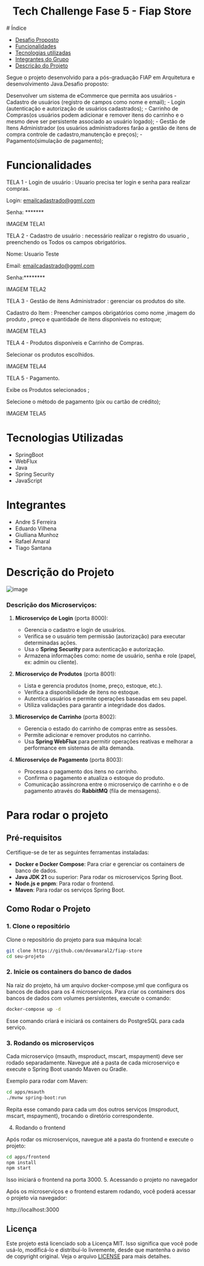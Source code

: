 <h1 align="center"> Tech Challenge Fase 5 - Fiap Store </h1>
# Índice 

* [Desafio Proposto](#desafio-proposto)
* [Funcionalidades](#funcionalidades)
* [Tecnologias utilizadas](#tecnologias-utilizadas)
* [Integrantes do Grupo](#pessoas-desenvolvedoras)
* [Descrição do Projeto](#descrição-do-projeto)



Segue o projeto desenvolvido para a pós-graduação FIAP em Arquitetura e desenvolvimento Java.Desafio proposto:

Desenvolver um  sistema de eCommerce que permita aos usuários 
    - Cadastro de usuários (registro de campos como nome e email);
    - Login (autenticação e autorização de usuários cadastrados);
    - Carrinho de Compras(os usuários podem adicionar e remover itens do carrinho e o mesmo deve ser persistente associado ao usuário logado);
    - Gestão de Itens Administrador (os usuários administradores farão a gestão de itens de compra  controle de cadastro,manutenção e preços);
    - Pagamento(simulação de pagamento);
    

# Funcionalidades

TELA 1 - Login de usuário : Usuario precisa ter login e senha para realizar compras.
 
 Login: emailcadastrado@ggml.com 
 
 Senha:  *******

IMAGEM TELA1

TELA 2 - Cadastro de usuário : necessário realizar o registro do usuario , preenchendo os  Todos os campos obrigatórios.

  Nome: Usuario Teste
  
  Email: emailcadastrado@ggml.com
  
  Senha:********
  

IMAGEM TELA2


TELA 3 - Gestão de itens Administrador : gerenciar os produtos do site.

  Cadastro do Item : Preencher campos obrigatórios como nome ,imagem do produto , preço e quantidade de itens disponíveis no estoque; 

IMAGEM TELA3


TELA 4 - Produtos disponíveis e Carrinho de Compras.

  Selecionar os produtos escolhidos.
  

IMAGEM TELA4


TELA 5 - Pagamento. 

  Exibe os Produtos selecionados ;
  
  Selecione o método de pagamento (pix ou cartão de crédito);
  

IMAGEM TELA5


# Tecnologias Utilizadas
  - SpringBoot
  - WebFlux 
  - Java
  - Spring Security
  - JavaScript


# Integrantes 
 * Andre S Ferreira
 * Eduardo Vilhena
 * Giulliana Munhoz
 * Rafael Amaral
 * Tiago Santana



# Descrição do Projeto 

![image](https://github.com/user-attachments/assets/0acc035d-1b6b-40d4-bef9-cbcd69b61193)

### Descrição dos Microserviços:


1. **Microserviço de Login** (porta 8000):
   - Gerencia o cadastro e login de usuários.
   - Verifica se o usuário tem permissão (autorização) para executar determinadas ações.
   - Usa o **Spring Security** para autenticação e autorização.
   - Armazena informações como: nome de usuário, senha e role (papel, ex: admin ou cliente).

2. **Microserviço de Produtos** (porta 8001):
   - Lista e gerencia produtos (nome, preço, estoque, etc.).
   - Verifica a disponibilidade de itens no estoque.
   - Autentica usuários e permite operações baseadas em seu papel.
   - Utiliza validações para garantir a integridade dos dados.

3. **Microserviço de Carrinho** (porta 8002):
   - Gerencia o estado do carrinho de compras entre as sessões.
   - Permite adicionar e remover produtos no carrinho.
   - Usa **Spring WebFlux** para permitir operações reativas e melhorar a performance em sistemas de alta demanda.

4. **Microserviço de Pagamento** (porta 8003):
   - Processa o pagamento dos itens no carrinho.
   - Confirma o pagamento e atualiza o estoque do produto.
   - Comunicação assíncrona entre o microserviço de carrinho e o de pagamento através do **RabbitMQ** (fila de mensagens).

# Para rodar o projeto
## Pré-requisitos

Certifique-se de ter as seguintes ferramentas instaladas:

- **Docker e Docker Compose**: Para criar e gerenciar os containers de banco de dados.
- **Java JDK 21** ou superior: Para rodar os microserviços Spring Boot.
- **Node.js e pnpm**: Para rodar o frontend.
- **Maven**: Para rodar os serviços Spring Boot.

## Como Rodar o Projeto

### 1. Clone o repositório

Clone o repositório do projeto para sua máquina local:

```bash
git clone https://github.com/devamaral2/fiap-store
cd seu-projeto
```

### 2. Inicie os containers do banco de dados

Na raiz do projeto, há um arquivo docker-compose.yml que configura os bancos de dados para os 4 microserviços. Para criar os containers dos bancos de dados com volumes persistentes, execute o comando:

```bash
docker-compose up -d
```

Esse comando criará e iniciará os containers do PostgreSQL para cada serviço.

### 3. Rodando os microserviços

Cada microserviço (msauth, msproduct, mscart, mspayment) deve ser rodado separadamente. Navegue até a pasta de cada microserviço e execute o Spring Boot usando Maven ou Gradle.

Exemplo para rodar com Maven:

```bash
cd apps/msauth
./mvnw spring-boot:run
```


Repita esse comando para cada um dos outros serviços (msproduct, mscart, mspayment), trocando o diretório correspondente.


4. Rodando o frontend

Após rodar os microserviços, navegue até a pasta do frontend e execute o projeto:

```bash
cd apps/frontend
npm install
npm start
```

Isso iniciará o frontend na porta 3000.
5. Acessando o projeto no navegador

Após os microserviços e o frontend estarem rodando, você poderá acessar o projeto via navegador:

http://localhost:3000



## Licença

Este projeto está licenciado sob a Licença MIT. Isso significa que você pode usá-lo, modificá-lo e distribuí-lo livremente, desde que mantenha o aviso de copyright original. Veja o arquivo [LICENSE](LICENSE) para mais detalhes.




